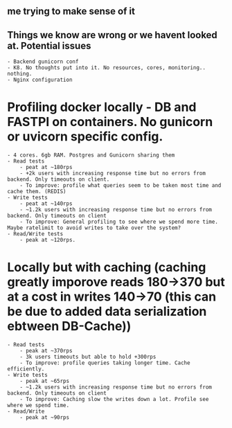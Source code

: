 ## me trying to make sense of it

## Things we know are wrong or we havent looked at. Potential issues
    - Backend gunicorn conf
    - K8. No thoughts put into it. No resources, cores, monitoring.. nothing.
    - Nginx configuration

# Profiling docker locally - DB and FASTPI on containers. No gunicorn or uvicorn specific config.
    - 4 cores. 6gb RAM. Postgres and Gunicorn sharing them
    - Read tests
        - peat at ~180rps
        - +2k users with increasing response time but no errors from backend. Only timeouts on client.
        - To improve: profile what queries seem to be taken most time and cache them. (REDIS)
    - Write tests
        - peat at ~140rps
        - ~1.2k users with increasing response time but no errors from backend. Only timeouts on client
        - To improve: General profiling to see where we spend more time. Maybe ratelimit to avoid writes to take over the system?
    - Read/Write tests
        - peak at ~120rps.

# Locally but with caching (caching greatly imporove reads 180->370 but at a cost in writes 140->70 (this can be due to added data serialization ebtween DB-Cache))
    - Read tests
        - peak at ~370rps
        - 3k users timeouts but able to hold +300rps
        - To improve: profile queries taking longer time. Cache efficiently.
    - Write tests
        - peak at ~65rps
        - ~1.2k users with increasing response time but no errors from backend. Only timeouts on client
        - To improve: Caching slow the writes down a lot. Profile see where we spend time.
    - Read/Write
        - peak at ~90rps